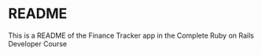 # README

This is a README of the Finance Tracker app in the Complete Ruby on Rails
Developer Course
